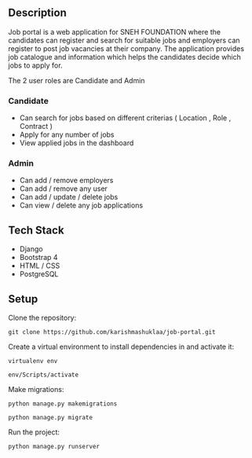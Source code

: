 ## Description

Job portal is a web application for SNEH FOUNDATION where the candidates can register and search for suitable jobs and employers can register to post job vacancies at their company. The application provides job catalogue and information which helps the candidates decide which jobs to apply for. 

The 2 user roles are Candidate and Admin

### Candidate
* Can search for jobs based on different criterias ( Location , Role , Contract )
* Apply for any number of jobs
* View applied jobs in the dashboard

### Admin
* Can add / remove employers
* Can add / remove any user
* Can add / update / delete jobs
* Can view / delete any job applications 


## Tech Stack

* Django
* Bootstrap 4
* HTML / CSS
* PostgreSQL

## Setup

Clone the repository:

```
git clone https://github.com/karishmashuklaa/job-portal.git
```

Create a virtual environment to install dependencies in and activate it:

```
virtualenv env
```

```
env/Scripts/activate
```

Make migrations: 

```
python manage.py makemigrations
```

```
python manage.py migrate
```

Run the project:

```
python manage.py runserver
```

